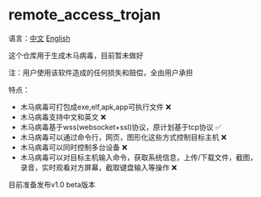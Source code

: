 # remote_access_trojan

语言：[中文](README.md) [English](README_en.md)

这个仓库用于生成木马病毒，目前暂未做好

注：用户使用该软件造成的任何损失和赔偿，全由用户承担

特点：
- 木马病毒可打包成exe,elf,apk,app可执行文件 ❌
- 木马病毒支持中文和英文 ❌
- 木马病毒基于wss(websocket+ssl)协议，原计划基于tcp协议 ✅
- 木马病毒可以通过命令行，网页，图形化这些方式控制目标主机 ❌
- 木马病毒可以同时控制多台设备 ❌
- 木马病毒可以对目标主机输入命令，获取系统信息，上传/下载文件，截图，录音，实时观看对方屏幕，截取键盘输入等操作 ❌

目前准备发布v1.0 beta版本
